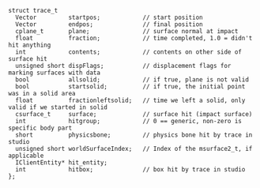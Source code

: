     struct trace_t
      Vector         startpos;            // start position
      Vector         endpos;              // final position
      cplane_t       plane;               // surface normal at impact
      float          fraction;            // time completed, 1.0 = didn't hit anything
      int            contents;            // contents on other side of surface hit
      unsigned short dispFlags;           // displacement flags for marking surfaces with data
      bool           allsolid;            // if true, plane is not valid
      bool           startsolid;          // if true, the initial point was in a solid area
      float          fractionleftsolid;   // time we left a solid, only valid if we started in solid
      csurface_t     surface;             // surface hit (impact surface)
      int            hitgroup;            // 0 == generic, non-zero is specific body part
      short          physicsbone;         // physics bone hit by trace in studio
      unsigned short worldSurfaceIndex;   // Index of the msurface2_t, if applicable
      IClientEntity* hit_entity;
      int            hitbox;              // box hit by trace in studio
    };

